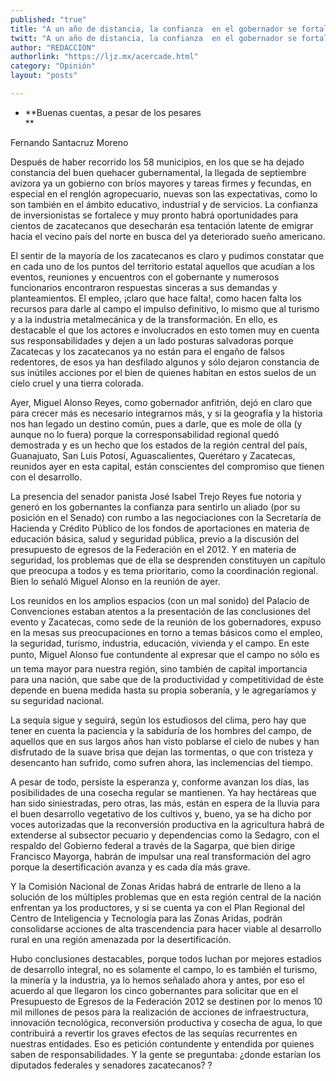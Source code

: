 ```yaml
---
published: "true"
title: "A un año de distancia, la confianza  en el gobernador se fortalece"
twitt: "A un año de distancia, la confianza  en el gobernador se fortalece"
author: "REDACCION"
authorlink: "https://ljz.mx/acercade.html"
category: "Opinión"
layout: "posts"

---
```


*   **Buenas cuentas, a pesar de los pesares  
    **


  Fernando Santacruz Moreno



  Después de haber recorrido los 58 municipios, en los que se ha dejado constancia del buen quehacer gubernamental, la llegada de septiembre avizora ya un gobierno con bríos mayores y tareas firmes y fecundas, en especial en el renglón agropecuario, nuevas son las expectativas, como lo son también en el ámbito educativo, industrial y de servicios. La confianza de inversionistas se fortalece y muy pronto habrá oportunidades para cientos de zacatecanos que desecharán esa tentación latente de emigrar hacia el vecino país del norte en busca del ya deteriorado sueño americano.



  El sentir de la mayoría de los zacatecanos es claro y pudimos constatar que en cada uno de los puntos del territorio estatal aquellos que acudían a los eventos, reuniones y encuentros con el gobernante y numerosos funcionarios encontraron respuestas sinceras a sus demandas y planteamientos. El empleo, ¡claro que hace falta!, como hacen falta los recursos para darle al campo el impulso definitivo, lo mismo que al turismo y a la industria metalmecánica y de la transformación. En ello, es destacable el que los actores e involucrados en esto tomen muy en cuenta sus responsabilidades y dejen a un lado posturas salvadoras porque Zacatecas y los zacatecanos ya no están para el engaño de falsos redentores, de esos ya han desfilado algunos y sólo dejaron constancia de sus inútiles acciones por el bien de quienes habitan en estos suelos de un cielo cruel y una tierra colorada.



  Ayer, Miguel Alonso Reyes, como gobernador anfitrión, dejó en claro que para crecer más es necesario integrarnos más, y si la geografía y la historia nos han legado un destino común, pues a darle, que es mole de olla (y aunque no lo fuera) porque la corresponsabilidad regional quedó demostrada y es un hecho que los estados de la región central del país, Guanajuato, San Luis Potosí, Aguascalientes, Querétaro y Zacatecas, reunidos ayer en esta capital, están conscientes del compromiso que tienen con el desarrollo.



  La presencia del senador panista José Isabel Trejo Reyes fue notoria y generó en los gobernantes la confianza para sentirlo un aliado (por su posición en el Senado) con rumbo a las negociaciones con la Secretaría de Hacienda y Crédito Público de los fondos de aportaciones en materia de educación básica, salud y seguridad pública, previo a la discusión del presupuesto de egresos de la Federación en el 2012. Y en materia de seguridad, los problemas que de ella se desprenden constituyen un capítulo que preocupa a todos y es tema prioritario, como la coordinación regional. Bien lo señaló Miguel Alonso en la reunión de ayer.



  Los reunidos en los amplios espacios (con un mal sonido) del Palacio de Convenciones estaban atentos a la presentación de las conclusiones del evento y Zacatecas, como sede de la reunión de los gobernadores, expuso en la mesas sus preocupaciones en torno a temas básicos como el empleo, la seguridad, turismo, industria, educación, vivienda y el campo. En este punto, Miguel Alonso fue contundente al expresar que el campo no sólo es un tema mayor para nuestra región, sino también de capital importancia para una nación, que sabe que de la productividad y competitividad de éste depende en buena medida hasta su propia soberanía, y le agregaríamos y su seguridad nacional.



  La sequía sigue y seguirá, según los estudiosos del clima, pero hay que tener en cuenta la paciencia y la sabiduría de los hombres del campo, de aquellos que en sus largos años han visto poblarse el cielo de nubes y han disfrutado de la suave brisa que dejan las tormentas, o que con tristeza y desencanto han sufrido, como sufren ahora, las inclemencias del tiempo.



  A pesar de todo, persiste la esperanza y, conforme avanzan los días, las posibilidades de una cosecha regular se mantienen. Ya hay hectáreas que han sido siniestradas, pero otras, las más, están en espera de la lluvia para el buen desarrollo vegetativo de los cultivos y, bueno, ya se ha dicho por voces autorizadas que la reconversión productiva en la agricultura habrá de extenderse al subsector pecuario y dependencias como la Sedagro, con el respaldo del Gobierno federal a través de la Sagarpa, que bien dirige Francisco Mayorga, habrán de impulsar una real transformación del agro porque la desertificación avanza y es cada día más grave.



  Y la Comisión Nacional de Zonas Aridas habrá de entrarle de lleno a la solución de los múltiples problemas que en esta región central de la nación enfrentan ya los productores, y si se cuenta ya con el Plan Regional del Centro de Inteligencia y Tecnología para las Zonas Aridas, podrán consolidarse acciones de alta trascendencia para hacer viable al desarrollo rural en una región amenazada por la desertificación.



  Hubo conclusiones destacables, porque todos luchan por mejores estadios de desarrollo integral, no es solamente el campo, lo es también el turismo, la minería y la industria, ya lo hemos señalado ahora y antes, por eso el acuerdo al que llegaron los cinco gobernantes para solicitar que en el Presupuesto de Egresos de la Federación 2012 se destinen por lo menos 10 mil millones de pesos para la realización de acciones de infraestructura, innovación tecnológica, reconversión productiva y cosecha de agua, lo que contribuirá a revertir los graves efectos de las sequías recurrentes en nuestras entidades. Eso es petición contundente y entendida por quienes saben de responsabilidades. Y la gente se preguntaba: ¿donde estarían los diputados federales y senadores zacatecanos? ?

